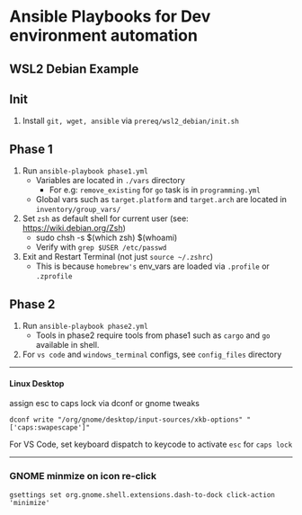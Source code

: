 # Ansible Playbooks for Dev environment automation

## WSL2 Debian Example

## Init 
1. Install `git, wget, ansible` via `prereq/wsl2_debian/init.sh`

## Phase 1
1. Run `ansible-playbook phase1.yml`
    * Variables are located in `./vars` directory
        * For e.g: `remove_existing` for `go` task is in `programming.yml`
    * Global vars such as `target.platform` and `target.arch` are located in `inventory/group_vars/`
2. Set `zsh` as default shell for current user (see: https://wiki.debian.org/Zsh)    
    * sudo chsh -s $(which zsh) $(whoami)     
    * Verify with `grep $USER /etc/passwd`       
3. Exit and Restart Terminal (not just `source ~/.zshrc`)
    * This is because `homebrew's` env_vars are loaded via `.profile` or `.zprofile` 

## Phase 2
1. Run `ansible-playbook phase2.yml` 
    * Tools in phase2 require tools from phase1 such as `cargo` and `go` available in shell.
2. For `vs code` and `windows_terminal` configs, see `config_files` directory

---
#### Linux Desktop 

assign esc to caps lock via dconf or gnome tweaks
```
dconf write "/org/gnome/desktop/input-sources/xkb-options" "['caps:swapescape']"
```
For VS Code, set keyboard dispatch to keycode to activate `esc` for `caps lock`

---

### GNOME minmize on icon re-click

```
gsettings set org.gnome.shell.extensions.dash-to-dock click-action 'minimize'
```

